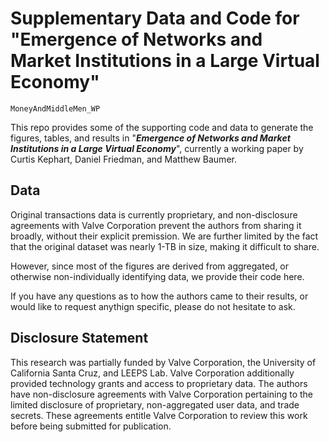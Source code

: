 # Supplementary Data and Code for "Emergence of Networks and Market Institutions in a Large Virtual Economy" 

`MoneyAndMiddleMen_WP`

This repo provides some of the supporting code and data to generate the figures, tables, and results in "***Emergence of Networks and Market Institutions in a Large Virtual Economy***", currently a working paper by Curtis Kephart, Daniel Friedman, and Matthew Baumer. 

## Data

Original transactions data is currently proprietary, and non-disclosure agreements with Valve Corporation prevent the authors from sharing it broadly, without their explicit premission. We are further limited by the fact that the original dataset was nearly 1-TB in size, making it difficult to share. 

However, since most of the figures are derived from aggregated, or otherwise non-individually identifying data, we provide their code here. 

If you have any questions as to how the authors came to their results, or would like to request anythign specific, please do not hesitate to ask.

## Disclosure Statement 

This research was partially funded by Valve Corporation, the University of California Santa Cruz, and LEEPS Lab. Valve Corporation additionally provided technology grants and access to proprietary data.  The authors have non-disclosure agreements with Valve Corporation pertaining to the limited disclosure of proprietary, non-aggregated user data, and trade secrets. These agreements entitle Valve Corporation to review this work before being submitted for publication.
